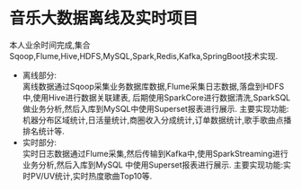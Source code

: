 # 音乐大数据离线及实时项目
本人业余时间完成,集合Sqoop,Flume,Hive,HDFS,MySQL,Spark,Redis,Kafka,SpringBoot技术实现.
- 离线部分:  
  离线数据通过Sqoop采集业务数据库数据,Flume采集日志数据,落盘到HDFS中,使用Hive进行数据关联建表,
  后期使用SparkCore进行数据清洗,SparkSQL做业务分析,然后入库到MySQL中使用Superset报表进行展示.
  主要实现功能:机器分布区域统计,日活量统计,商圈收入分成统计,订单数据统计,歌手歌曲点播排名统计等.
- 实时部分:  
  实时日志数据通过Flume采集,然后传输到Kafka中,使用SparkStreaming进行业务分析,然后入库到MySQL
  中使用Superset报表进行展示.
  主要实现功能:实时PV/UV统计,实时热度歌曲Top10等.